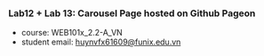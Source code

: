 ### Lab12 + Lab 13: Carousel Page hosted on Github Pageon
 - course: WEB101x_2.2-A_VN
 - student email: huynvfx61609@funix.edu.vn

